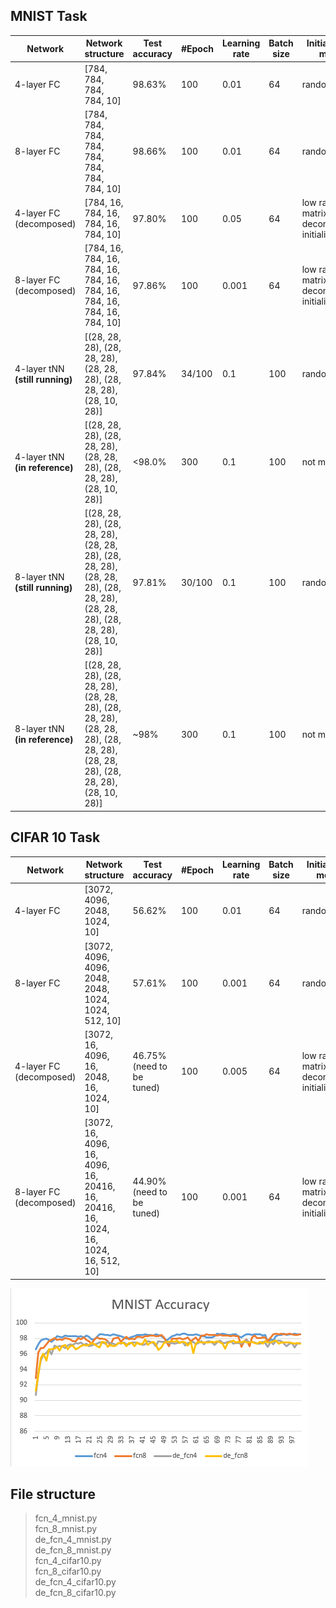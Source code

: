 
## MNIST Task
|Network|Network structure|Test accuracy|#Epoch|Learning rate|Batch size|Initialization metod|Optimizer
|-|-|-|-|-|-|-|-|
|4-layer FC|[784, 784, 784, 784, 10]|98.63%|100|0.01|64|random|SGD with 0.9 momentum
|8-layer FC|[784, 784, 784, 784, 784, 784, 784, 784, 10]|98.66%|100|0.01|64|random|SGD with 0.9 momentum
|4-layer FC (decomposed)|[784, 16, 784, 16, 784, 16, 784, 10]| 97.80% |100|0.05|64|low rank matrix decomposition initialization|SGD with 0.9 momentum
|8-layer FC (decomposed)|[784, 16, 784, 16, 784, 16, 784, 16, 784, 16, 784, 16, 784, 16, 784, 10]| 97.86% |100|0.001|64|low rank matrix decomposition initialization|SGD with 0.9 momentum
|4-layer tNN **(still running)**| [(28, 28, 28), (28, 28, 28), (28, 28, 28), (28, 28, 28), (28, 10, 28)]|97.84%|34/100|0.1|100|random|SGD with 0.9 momentum
|4-layer tNN **(in reference)**| [(28, 28, 28), (28, 28, 28), (28, 28, 28), (28, 28, 28), (28, 10, 28)]|<98.0%|300|0.1|100|not mentioned|SGD with 0.9 momentum
|8-layer tNN **(still running)**| [(28, 28, 28), (28, 28, 28), (28, 28, 28), (28, 28, 28), (28, 28, 28), (28, 28, 28), (28, 28, 28), (28, 28, 28), (28, 10, 28)]|97.81%|30/100|0.1|100|random|SGD with 0.9 momentum
|8-layer tNN **(in reference)**| [(28, 28, 28), (28, 28, 28), (28, 28, 28), (28, 28, 28), (28, 28, 28), (28, 28, 28), (28, 28, 28), (28, 28, 28), (28, 10, 28)]|~98%|300|0.1|100|not mentioned|SGD with 0.9 momentum

## CIFAR 10 Task
|Network|Network structure|Test accuracy|#Epoch|Learning rate|Batch size|Initialization method|Optimizer
|-|-|-|-|-|-|-|-|
|4-layer FC|[3072, 4096, 2048, 1024, 10]|56.62%|100|0.01|64|random|SGD with 0.9 momentum
|8-layer FC|[3072, 4096, 4096, 2048, 2048, 1024, 1024, 512, 10]|57.61%|100|0.001|64|random|SGD with 0.9 momentum
|4-layer FC (decomposed)|[3072, 16, 4096, 16, 2048, 16, 1024, 10]|46.75%(need to be tuned)|100|0.005|64|low rank matrix decompostion initialization|SGD with 0.9 momentum
|8-layer FC (decomposed)|[3072, 16, 4096, 16, 4096, 16, 20416, 16, 20416, 16, 1024, 16, 1024, 16, 512, 10]|44.90%(need to be tuned)|100|0.001|64|low rank matrix decomposition initialization|SGD with 0.9 momentum


![avatar](./figs/mnist_acc.png)
<!-- ![avatar](./figs/mnist_loss.png) -->
##  File structure
> fcn_4_mnist.py <br>
> fcn_8_mnist.py <br>
> de_fcn_4_mnist.py <br>
> de_fcn_8_mnist.py <br>
> fcn_4_cifar10.py <br>
> fcn_8_cifar10.py <br>
> de_fcn_4_cifar10.py <br>
> de_fcn_8_cifar10.py <br>

